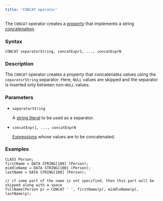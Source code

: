 ```yaml
---
title: 'CONCAT operator'
---
```


The `CONCAT` operator creates a [property](Properties.md) that implements a string [concatenation](String_operators_+_CONCAT_SUBSTRING.md).

### Syntax

```
CONCAT separatorString, concatExpr1, ..., concatExprN
```

### Description

The `CONCAT` operator creates a property that concatenates values using the `separatorString` separator. Here, `NULL` values are skipped and the separator is inserted only between non-`NULL` values.

### Parameters

- `separatorString`

    A [string literal](Literals.md#strliteral) to be used as a separator.

- `concatExpr1, ..., concatExprN`

    [Expressions](Expression.md) whose values are to be concatenated.

### Examples

```lsf
CLASS Person;
firstName = DATA STRING[100] (Person);
middleName = DATA STRING[100] (Person);
lastName = DATA STRING[100] (Person);

// if some part of the name is not specified, then this part will be skipped along with a space
fullName(Person p) = CONCAT ' ', firstName(p), middleName(p), lastName(p);     
```
